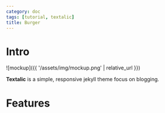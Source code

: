 ```yaml
---
category: doc
tags: [tutorial, textalic]
title: Burger
---
```


# Intro

![mockup]({{ '/assets/img/mockup.png' | relative_url }})

**Textalic** is a simple, responsive jekyll theme focus on blogging. 

# Features
